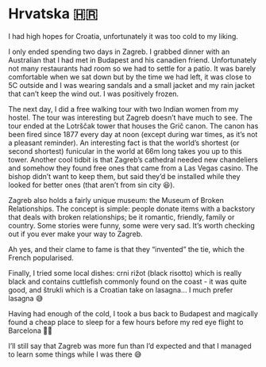 # Hrvatska 🇭🇷

I had high hopes for Croatia, unfortunately it was too cold to my liking.

I only ended spending two days in Zagreb. I grabbed dinner with an Australian that I had met in Budapest and his canadien friend. Unfortunately not many restaurants had room so we had to settle for a patio. It was barely comfortable when we sat down but by the time we had left, it was close to 5C outside and I was wearing sandals and a small jacket and my rain jacket that can’t keep the wind out. I was positively frozen.

The next day, I did a free walking tour with two Indian women from my hostel. The tour was interesting but Zagreb doesn’t have much to see. The tour ended at the Lotrščak tower that houses the Grič canon. The canon has been fired since 1877 every day at noon (except during war times, as it’s not a pleasant reminder). An interesting fact is that the world’s shortest (or second shortest) funicular in the world at 66m long takes you up to this tower. Another cool tidbit is that Zagreb’s cathedral needed new chandeliers and somehow they found free ones that came from a Las Vegas casino. The bishop didn’t want to keep them, but said they’d be installed while they looked for better ones (that aren’t from sin city 😆).

Zagreb also holds a fairly unique museum:  the Museum of Broken Relationships. The concept is simple: people donate items with a backstory that deals with broken relationships; be it romantic, friendly, family or country. Some stories were funny, some were very sad. It’s worth checking out if you ever make your way to Zagreb.

Ah yes, and their clame to fame is that they “invented” the tie, which the French popularised.

Finally, I tried some local dishes: crni rižot (black risotto) which is really black and contains cuttlefish commonly found on the coast - it was quite good, and štrukli which is a Croatian take on lasagna... I much prefer lasagna 😅

Having had enough of the cold, I took a bus back to Budapest and magically found a cheap place to sleep for a few hours before my red eye flight to Barcelona 🥳🥳

I’ll still say that Zagreb was more fun than I’d expected and that I managed to learn some things while I was there 😅
